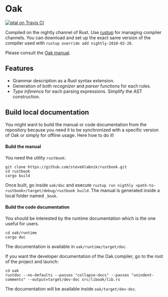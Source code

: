 # Oak

[![ptal on Travis CI][travis-image]][travis]

[travis-image]: https://travis-ci.org/ptal/oak.png
[travis]: https://travis-ci.org/ptal/oak

Compiled on the nightly channel of Rust. Use [rustup](http://www.rustup.rs) for managing compiler channels. You can download and set up the exact same version of the compiler used with `rustup override add nightly-2018-02-26`.

Please consult the [Oak manual](http://hyc.io/oak).

## Features

* Grammar description as a Rust syntax extension.
* Generation of both *recognizer* and *parser* functions for each rules.
* *Type inference* for each parsing expressions. Simplify the AST construction.

## Build local documentation

You might want to build the manual or code documentation from the repository because you need it to be synchronized with a specific version of Oak or simply for offline usage. Here how to do it!

#### Build the manual

You need the utility `rustbook`:

```
git clone https://github.com/steveklabnik/rustbook.git
cd rustbook
cargo build
```

Once built, go inside `oak/doc` and execute `rustup run nigthly <path-to-rustbook>/target/debug/rustbook build`. The manual is generated inside a local folder named `_book`.

#### Build the code documentation

You should be interested by the runtime documentation which is the one useful for users.

```
cd oak/runtime
cargo doc
```

The documentation is available in `oak/runtime/target/doc`.

If you want the developer documentation of the Oak compiler, go to the root of the project and launch:

```
cd oak
rustdoc --no-defaults --passes "collapse-docs" --passes "unindent-comments" --output=target/dev-doc src/liboak/lib.rs
```

The documentation will be available inside `oak/target/dev-doc`.
